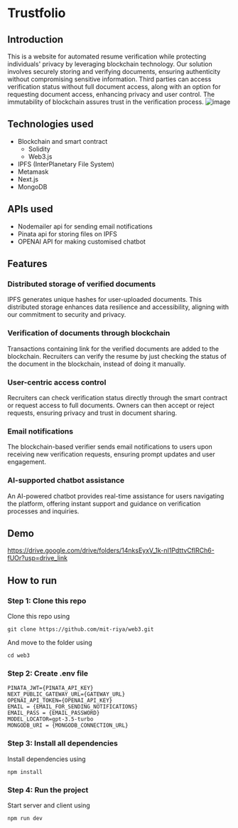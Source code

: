 # Trustfolio

## Introduction
This is a website for automated resume verification while protecting individuals' privacy by leveraging blockchain technology. Our solution involves securely storing and verifying documents, ensuring authenticity without compromising sensitive information. Third parties can access verification status without full document access, along with an option for requesting document access, enhancing privacy and user control. The immutability of blockchain assures trust in the verification process.
![image](https://github.com/mit-riya/web3/assets/95142933/758959be-1eab-4bbf-9b36-209ca1d1ba20)


## Technologies used

  * Blockchain and smart contract
      * Solidity
      * Web3.js
  * IPFS (InterPlanetary File System)
  * Metamask
  * Next.js
  * MongoDB

## APIs used

  * Nodemailer api for sending email notifications
  * Pinata api for storing files on IPFS
  * OPENAI API for making customised chatbot
        
## Features

### Distributed storage of verified documents

IPFS generates unique hashes for user-uploaded documents. This distributed storage enhances data resilience and accessibility, aligning with our commitment to security and privacy.

### Verification of documents through blockchain

Transactions containing link for the verified documents are added to the blockchain. Recruiters can verify the resume by just checking the status of the document in the blockchain, instead of doing it manually.

### User-centric access control

Recruiters can check verification status directly through the smart contract or request access to full documents. Owners can then accept or reject requests, ensuring privacy and trust in document sharing.

### Email notifications

The blockchain-based verifier sends email notifications to users upon receiving new verification requests, ensuring prompt updates and user engagement.

### AI-supported chatbot assistance

An AI-powered chatbot provides real-time assistance for users navigating the platform, offering instant support and guidance on verification processes and inquiries.

## Demo
https://drive.google.com/drive/folders/14nksEyxV_1k-nI1PdttvCflRCh6-fUOr?usp=drive_link

## How to run

### Step 1: Clone this repo
Clone this repo using

    git clone https://github.com/mit-riya/web3.git
  
And move to the folder using

    cd web3

### Step 2: Create .env file

    PINATA_JWT={PINATA_API_KEY}
    NEXT_PUBLIC_GATEWAY_URL={GATEWAY_URL}
    OPENAI_API_TOKEN={OPENAI_API_KEY}
    EMAIL = {EMAIL_FOR_SENDING_NOTIFICATIONS}
    EMAIL_PASS = {EMAIL_PASSWORD}
    MODEL_LOCATOR=gpt-3.5-turbo
    MONGODB_URI = {MONGODB_CONNECTION_URL}

### Step 3: Install all dependencies

Install dependencies using

    npm install

### Step 4: Run the project

Start server and client using

    npm run dev
